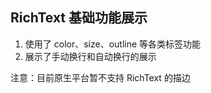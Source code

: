 ## RichText 基础功能展示

1. 使用了 color、size、outline 等各类标签功能
2. 展示了手动换行和自动换行的展示

注意：目前原生平台暂不支持 RichText 的描边